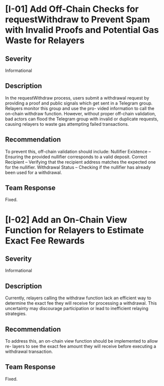 # [I-01] Add Off-Chain Checks for requestWithdraw to Prevent Spam with Invalid Proofs and Potential Gas Waste for Relayers

## Severity

Informational

## Description

In the requestWithdraw process, users submit a withdrawal request by providing a proof
and public signals which get sent in a Telegram group. Relayers monitor this group and use the pro-
vided information to call the on-chain withdraw function.
However, without proper off-chain validation, bad actors can flood the Telegram group with invalid
or duplicate requests, causing relayers to waste gas attempting failed transactions.

## Recommendation

To prevent this, off-chain validation should include:
Nullifier Existence – Ensuring the provided nullifier corresponds to a valid deposit.
Correct Recipient – Verifying that the recipient address matches the expected one for the nullifier.
Withdrawal Status – Checking if the nullifier has already been used for a withdrawal.

## Team Response

Fixed.

# [I-02] Add an On-Chain View Function for Relayers to Estimate Exact Fee Rewards

## Severity

Informational

## Description

Currently, relayers calling the withdraw function lack an efficient way to determine the
exact fee they will receive for processing a withdrawal. This uncertainty may discourage participation
or lead to inefficient relaying strategies.

## Recommendation

To address this, an on-chain view function should be implemented to allow re-
layers to see the exact fee amount they will receive before executing a withdrawal transaction.

## Team Response

Fixed.
